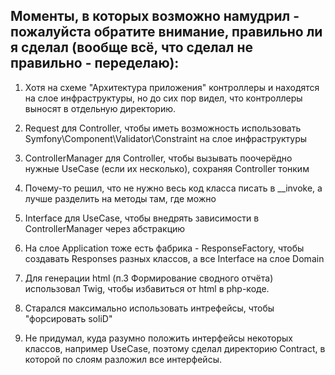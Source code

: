 ## Моменты, в которых возможно намудрил - пожалуйста обратите внимание, правильно ли я сделал (вообще всё, что сделал не правильно - переделаю):

1. Хотя на схеме "Архитектура приложения" контроллеры и находятся на слое инфраструктуры, но до сих пор видел, что контроллеры выносят в отдельную директорию.

2. Request для Controller, чтобы иметь возможность использовать Symfony\Component\Validator\Constraint на слое инфраструктуры

3. ControllerManager для Controller, чтобы вызывать поочерёдно нужные UseCase (если их несколько), сохраняя Controller тонким

4. Почему-то решил, что не нужно весь код класса писать в __invoke, а лучше разделить на методы там, где можно

5. Interface для UseCase, чтобы внедрять зависимости в ControllerManager через абстракцию

6. На слое Application тоже есть фабрика - ResponseFactory, чтобы создавать Responses разных классов, а все Interface на слое Domain

7. Для генерации html (п.3 Формирование сводного отчёта) использовал Twig, чтобы избавиться от html в php-коде.

8. Старался максимально использовать интрефейсы, чтобы "форсировать soliD" 

9. Не придумал, куда разумно положить интерфейсы некоторых классов, например UseCase, поэтому сделал директорию Contract, в которой по слоям разложил все интерфейсы.
